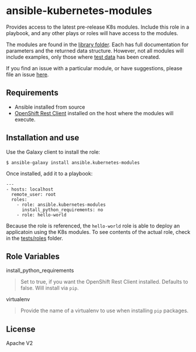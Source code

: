 # ansible-kubernetes-modules

Provides access to the latest pre-release K8s modules. Include this role in a playbook, and any other plays or roles will have access to the modules.

The modules are found in the [library folder](./library). Each has full documentation for parameters and the returned data structure. However, not all modules will include examples, only those where [test data](https://github.com/openshift/openshift-restclient-python/tree/master/openshift/ansiblegen/examples) has been created.

If you find an issue with a particular module, or have suggestions, please file an issue [here](https://github.com/openshift/openshift-restclient-python/issues).

Requirements
------------

- Ansible installed from source
- [OpenShift Rest Client](https://github.com/openshift/openshift-restclient-python) installed on the host where the modules will execute.

Installation and use
--------------------

Use the Galaxy client to install the role:

```
$ ansible-galaxy install ansible.kubernetes-modules
```

Once installed, add it to a playbook:

```
---
- hosts: localhost
  remote_user: root
  roles:
    - role: ansible.kubernetes-modules
      install_python_requirements: no
    - role: hello-world
```

Because the role is referenced, the `hello-world` role is able to deploy an applicatoin using the K8s modules. To see contents of the actual role, check in the [tests/roles](./tests/roles) folder.

Role Variables
--------------

install_python_requirements
> Set to true, if you want the OpenShift Rest Client installed. Defaults to false. Will install via `pip`.

virtualenv
> Provide the name of a virtualenv to use when installing `pip` packages.

License
-------

Apache V2

